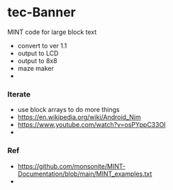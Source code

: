 # tec-Banner
MINT code for large block text
- convert to ver 1.1
- output to LCD
- output to 8x8
- maze maker
- 

### Iterate
- use block arrays to do more things
- https://en.wikipedia.org/wiki/Android_Nim
- https://www.youtube.com/watch?v=osPYppC33OI
- 

### Ref 
- https://github.com/monsonite/MINT-Documentation/blob/main/MINT_examples.txt
- 
